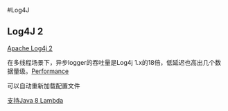 #Log4J

## Log4J 2
[Apache Log4j 2](http://logging.apache.org/log4j/2.x/)

在多线程场景下，异步logger的吞吐量是Log4j 1.x的18倍，低延迟也高出几个数据量级。[Performance](http://logging.apache.org/log4j/2.x/manual/async.html#Performance)

可以自动重新加载配置文件

[支持Java 8 Lambda](http://logging.apache.org/log4j/2.x/manual/api.html#LambdaSupport)






